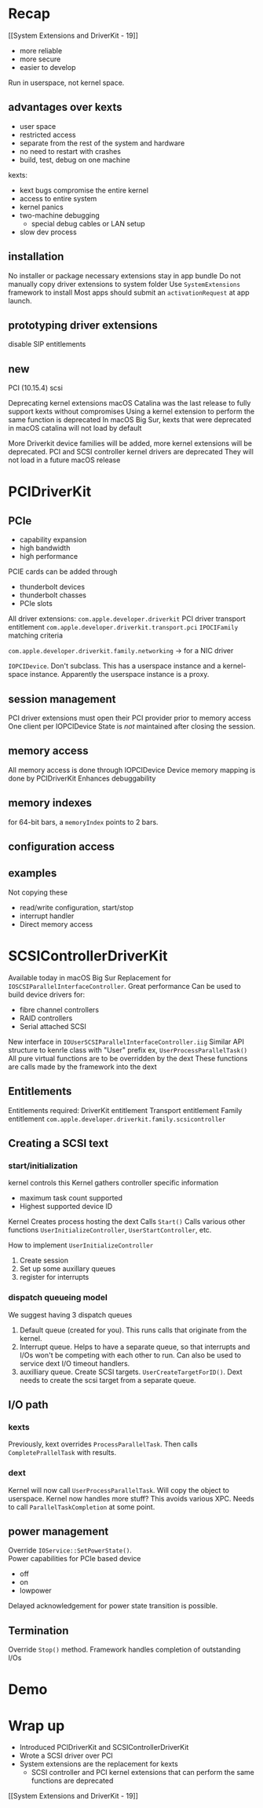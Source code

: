 # Recap
[[System Extensions and DriverKit - 19]]

* more reliable
* more secure
* easier to develop

Run in userspace, not kernel space.  

## advantages over kexts
* user space
* restricted access
* separate from the rest of the system and hardware
* no need to restart with crashes
* build, test, debug on one machine

kexts:
* kext bugs compromise the entire kernel
* access to entire system
* kernel panics
* two-machine debugging
	* special debug cables or LAN setup
* slow dev process

## installation
No installer or package necessary
extensions stay in app bundle
Do not manually copy driver extensions to system folder
Use `SystemExtensions` framework to install
Most apps should submit an `activationRequest` at app launch.

## prototyping driver extensions
disable SIP
entitlements

## new
PCI (10.15.4)
scsi

Deprecating kernel extensions
macOS Catalina was the last release to fully support kexts without compromises
Using a kernel extension to perform the same function is deprecated
In macOS Big Sur, kexts that were deprecated in macOS catalina will not load by default

More Driverkit device families will be added, more kernel extensions will be deprecated.
PCI and SCSI controller kernel drivers are deprecated
They will not load in a future macOS release


# PCIDriverKit
## PCIe
* capability expansion
* high bandwidth
* high performance

PCIE cards can be added through
* thunderbolt devices
* thunderbolt chasses
* PCIe slots

All driver extensions: `com.apple.developer.driverkit`
PCI driver transport entitlement `com.apple.developer.driverkit.transport.pci`
`IPOCIFamily` matching criteria

`com.apple.developer.driverkit.family.networking` -> for a NIC driver

`IOPCIDevice`.  Don't subclass.  This has a userspace instance and a kernel-space instance.  Apparently the userspace instance is a proxy.

## session management
PCI driver extensions must open their PCI provider prior to memory access
One client per IOPCIDevice
State is *not* maintained after closing the session.

## memory access
All memory access is done through IOPCIDevice
Device memory mapping is done by PCIDriverKit
Enhances debuggability

## memory indexes
for 64-bit bars, a `memoryIndex` points to 2 bars.

## configuration access

## examples
Not copying these
* read/write configuration, start/stop
* interrupt handler
* Direct memory access


# SCSIControllerDriverKit
Available today in macOS Big Sur
Replacement for `IOSCSIParallelInterfaceController`.
Great performance
Can be used to build device drivers for:
* fibre channel controllers
* RAID controllers
* Serial attached SCSI

New interface in `IOUserSCSIParallelInterfaceController.iig`
Similar API structure to kenrle class with "User" prefix
ex, `UserProcessParallelTask()` 
All pure virtual functions are to be overridden by the dext
These functions are calls made by the framework into the dext

## Entitlements
Entitlements required:
DriverKit entitlement
Transport entitlement
Family entitlement `com.apple.developer.driverkit.family.scsicontroller`

## Creating a SCSI text
### start/initialization
kernel controls this
Kernel gathers controller specific information
* maximum task count supported
* Highest supported device ID

Kernel Creates process hosting the dext
Calls `Start()`
Calls various other functions `UserInitializeController`, `UserStartController`, etc.

How to implement `UserInitializeController`
1.  Create session
2.  Set up some auxillary queues
3.  register for interrupts

### dispatch queueing model
We suggest having 3 dispatch queues
1.  Default queue (created for you).  This runs calls that originate from the kernel.
2.  Interrupt queue.  Helps to have a separate queue, so that interrupts and I/Os won't be competing with each other to run.  Can also be used to service dext I/O timeout handlers.
3.  auxilliary queue.  Create SCSI targets.  `UserCreateTargetForID()`.  Dext needs to create the scsi target from a separate queue.

## I/O path
### kexts
Previously, kext overrides `ProcessParallelTask`.  Then calls `CompletePrallelTask` with results.
### dext
Kernel will now call `UserProcessParallelTask`.  Will copy the object to userspace.  Kernel now handles more stuff?  This avoids various XPC.
Needs to call `ParallelTaskCompletion` at some point.

## power management
Override `IOService::SetPowerState()`.  
Power capabilities for PCIe based device
* off
* on
* lowpower

Delayed acknowledgement for power state transition is possible.
## Termination
Override `Stop()` method.
Framework handles completion of outstanding I/Os

# Demo

# Wrap up
* Introduced PCIDriverKit and SCSIControllerDriverKit
* Wrote a SCSI driver over PCI
* System extensions are the replacement for kexts
	* SCSI controller and PCI kernel extensions that can perform the same functions are deprecated

[[System Extensions and DriverKit - 19]]
